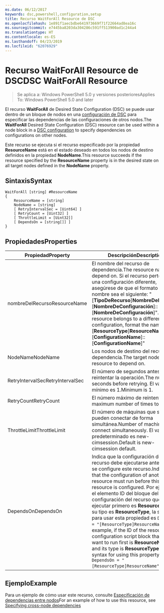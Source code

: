 ```yaml
---
ms.date: 06/12/2017
keywords: dsc,powershell,configuration,setup
title: Recurso WaitForAll Resource de DSC
ms.openlocfilehash: 1e891f1aecbdbe641973669f71f22664ad8ea16c
ms.sourcegitcommit: e7445ba8203da304286c591ff513900ad1c244a4
ms.translationtype: HT
ms.contentlocale: es-ES
ms.lasthandoff: 04/23/2019
ms.locfileid: "62076929"
---
```

# <a name="dsc-waitforall-resource"></a><span data-ttu-id="4b382-103">Recurso WaitForAll Resource de DSC</span><span class="sxs-lookup"><span data-stu-id="4b382-103">DSC WaitForAll Resource</span></span>

> <span data-ttu-id="4b382-104">Se aplica a: Windows PowerShell 5.0 y versiones posteriores</span><span class="sxs-lookup"><span data-stu-id="4b382-104">Applies To: Windows PowerShell 5.0 and later</span></span>

<span data-ttu-id="4b382-105">El recurso **WaitForAll** de Desired State Configuration (DSC) se puede usar dentro de un bloque de nodos en una [configuración de DSC](../../../configurations/configurations.md) para especificar las dependencias de las configuraciones de otros nodos.</span><span class="sxs-lookup"><span data-stu-id="4b382-105">The **WaitForAll** Desired State Configuration (DSC) resource can be used within a node block in a [DSC configuration](../../../configurations/configurations.md) to specify dependencies on configurations on other nodes.</span></span>

<span data-ttu-id="4b382-106">Este recurso se ejecuta si el recurso especificado por la propiedad **ResourceName** está en el estado deseado en todos los nodos de destino definidos en la propiedad **NodeName**.</span><span class="sxs-lookup"><span data-stu-id="4b382-106">This resource succeeds if the resource specified by the **ResourceName** property is in the desired state on all target nodes defined in the **NodeName** property.</span></span>

## <a name="syntax"></a><span data-ttu-id="4b382-107">Sintaxis</span><span class="sxs-lookup"><span data-stu-id="4b382-107">Syntax</span></span>

```
WaitForAll [string] #ResourceName
{
    ResourceName = [string]
    NodeName = [string]
    [ RetryIntervalSec = [Uint64] ]
    [ RetryCount = [Uint32] ]
    [ ThrottleLimit = [Uint32]]
    [ DependsOn = [string[]] ]
}
```

## <a name="properties"></a><span data-ttu-id="4b382-108">Propiedades</span><span class="sxs-lookup"><span data-stu-id="4b382-108">Properties</span></span>

|  <span data-ttu-id="4b382-109">Propiedad</span><span class="sxs-lookup"><span data-stu-id="4b382-109">Property</span></span>  |  <span data-ttu-id="4b382-110">Descripción</span><span class="sxs-lookup"><span data-stu-id="4b382-110">Description</span></span>   |
|---|---|
| <span data-ttu-id="4b382-111">nombreDelRecurso</span><span class="sxs-lookup"><span data-stu-id="4b382-111">ResourceName</span></span>| <span data-ttu-id="4b382-112">El nombre del recurso de dependencia.</span><span class="sxs-lookup"><span data-stu-id="4b382-112">The resource name to depend on.</span></span> <span data-ttu-id="4b382-113">Si el recurso pertenece a una configuración diferente, asegúrese de que el formato del nombre sea el siguiente: "[__TipoDeRecurso__]__NombreDeRecurso__::[__NombreDeConfiguración__]::[__NombreDeConfiguración__]".</span><span class="sxs-lookup"><span data-stu-id="4b382-113">If this resource belongs to a different configuration, format the name as "[__ResourceType__]__ResourceName__::[__ConfigurationName__]::[__ConfigurationName__]"</span></span>|
| <span data-ttu-id="4b382-114">NodeName</span><span class="sxs-lookup"><span data-stu-id="4b382-114">NodeName</span></span>| <span data-ttu-id="4b382-115">Los nodos de destino del recurso de dependencia.</span><span class="sxs-lookup"><span data-stu-id="4b382-115">The target nodes of the resource to depend on.</span></span>|
| <span data-ttu-id="4b382-116">RetryIntervalSec</span><span class="sxs-lookup"><span data-stu-id="4b382-116">RetryIntervalSec</span></span>| <span data-ttu-id="4b382-117">El número de segundos antes de reintentar la operación.</span><span class="sxs-lookup"><span data-stu-id="4b382-117">The number of seconds before retrying.</span></span> <span data-ttu-id="4b382-118">El valor mínimo es 1.</span><span class="sxs-lookup"><span data-stu-id="4b382-118">Minimum is 1.</span></span>|
| <span data-ttu-id="4b382-119">RetryCount</span><span class="sxs-lookup"><span data-stu-id="4b382-119">RetryCount</span></span>| <span data-ttu-id="4b382-120">El número máximo de reintentos.</span><span class="sxs-lookup"><span data-stu-id="4b382-120">The maximum number of times to retry.</span></span>|
| <span data-ttu-id="4b382-121">ThrottleLimit</span><span class="sxs-lookup"><span data-stu-id="4b382-121">ThrottleLimit</span></span>| <span data-ttu-id="4b382-122">El número de máquinas que se pueden conectar de forma simultánea.</span><span class="sxs-lookup"><span data-stu-id="4b382-122">Number of machines to connect simultaneously.</span></span> <span data-ttu-id="4b382-123">El valor predeterminado es new-cimsession.</span><span class="sxs-lookup"><span data-stu-id="4b382-123">Default is new-cimsession default.</span></span>|
| <span data-ttu-id="4b382-124">DependsOn</span><span class="sxs-lookup"><span data-stu-id="4b382-124">DependsOn</span></span> | <span data-ttu-id="4b382-125">Indica que la configuración de otro recurso debe ejecutarse antes de que se configure este recurso.</span><span class="sxs-lookup"><span data-stu-id="4b382-125">Indicates that the configuration of another resource must run before this resource is configured.</span></span> <span data-ttu-id="4b382-126">Por ejemplo, si el elemento ID del bloque del script de configuración del recurso que quiere ejecutar primero es __ResourceName__ y su tipo es __ResourceType__, la sintaxis para usar esta propiedad es `DependsOn = "[ResourceType]ResourceName"`.</span><span class="sxs-lookup"><span data-stu-id="4b382-126">For example, if the ID of the resource configuration script block that you want to run first is __ResourceName__ and its type is __ResourceType__, the syntax for using this property is `DependsOn = "[ResourceType]ResourceName"`.</span></span>|

## <a name="example"></a><span data-ttu-id="4b382-127">Ejemplo</span><span class="sxs-lookup"><span data-stu-id="4b382-127">Example</span></span>

<span data-ttu-id="4b382-128">Para un ejemplo de cómo usar este recurso, consulte [Especificación de dependencias entre nodos](../../../configurations/crossNodeDependencies.md)</span><span class="sxs-lookup"><span data-stu-id="4b382-128">For an example of how to use this resource, see [Specifying cross-node dependencies](../../../configurations/crossNodeDependencies.md)</span></span>
